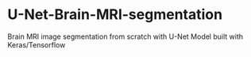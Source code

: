 # U-Net-Brain-MRI-segmentation
Brain MRI image segmentation from scratch with U-Net Model built with Keras/Tensorflow 

